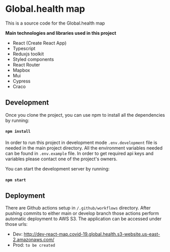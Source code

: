 # Global.health map

This is a source code for the Global.health map

**Main technologies and libraries used in this project**

-   React (Create React App)
-   Typescript
-   Reduxjs toolkit
-   Styled components
-   React Router
-   Mapbox
-   Mui
-   Cypress
-   Craco

## Development

Once you clone the project, you can use npm to install all the dependencies by running:

#### `npm install`

In order to run this project in development mode `.env.development` file is needed in the main project directory. All the environment variables needed can be found in `.env.example` file. In order to get required api keys and variables please contact one of the project's owners.

You can start the development server by running:

#### `npm start`

## Deployment

There are Github actions setup in `/.github/workflows` directory. After pushing commits to either main or develop branch those actions perform automatic deployment to AWS S3. The application can be accessed under those urls:

-   Dev: http://dev-react-map.covid-19.global.health.s3-website.us-east-2.amazonaws.com/
-   Prod: `to be created`
